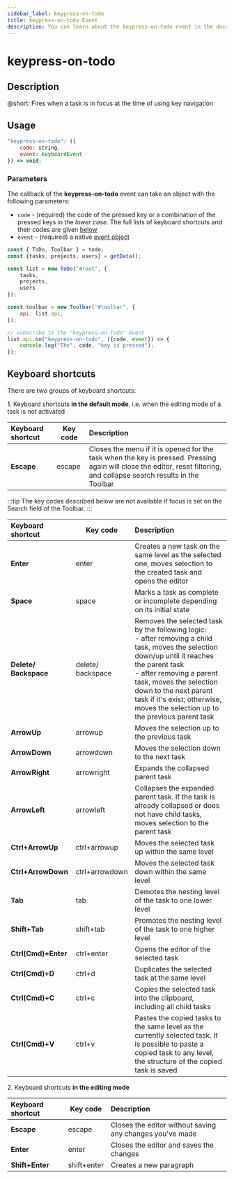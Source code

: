 ```yaml
---
sidebar_label: keypress-on-todo
title: keypress-on-todo Event
description: You can learn about the keypress-on-todo event in the documentation of the DHTMLX JavaScript To Do List library. Browse developer guides and API reference, try out code examples and live demos, and download a free 30-day evaluation version of DHTMLX To Do List.
---
```


# keypress-on-todo

## Description

@short: Fires when a task is in focus at the time of using key navigation

## Usage

~~~js
"keypress-on-todo": ({
    code: string,
    event: KeyboardEvent
}) => void;
~~~

### Parameters

The callback of the **keypress-on-todo** event can take an object with the following parameters:

- `code` - (required) the code of the pressed key or a combination of the pressed keys in the *lower case*. The full lists of keyboard shortcuts and their codes are given [below](#keyboard-shortcuts)
- `event` - (required) a native [event object](https://developer.mozilla.org/en-US/docs/Web/API/KeyboardEvent) 

~~~js {15-17}
const { ToDo, Toolbar } = todo;
const {tasks, projects, users} = getData();

const list = new ToDo("#root", {
	tasks,
    projects,
    users
});

const toolbar = new Toolbar("#toolbar", {
	api: list.api,
});

// subscribe to the "keypress-on-todo" event
list.api.on("keypress-on-todo", ({code, event}) => {
    console.log("The", code, "key is pressed"); 
});
~~~ 

## Keyboard shortcuts 

There are two groups of keyboard shortcuts:

1\. Keyboard shortcuts **in the default mode**, i.e. when the editing mode of a task is not activated

| Keyboard shortcut   |Key code| Description                                                          |
| :--------- |--| :------------------------------------------------------------------- |
| **Escape** |escape| Closes the menu if it is opened for the task when the key is pressed. Pressing again will close the editor, reset filtering, and collapse search results in the Toolbar|

:::tip
The key codes described below are not available if focus is set on the Search field of the Toolbar.
:::

| Keyboard shortcut   |Key code| Description                                                          |
| :--------- |--| :------------------------------------------------------------------- |
| **Enter** |enter| Creates a new task on the same level as the selected one, moves selection to the created task and opens the editor |
| **Space** |space| Marks a task as complete or incomplete depending on its initial state |
| **Delete/<br>Backspace** |delete/<br>backspace | Removes the selected task by the following logic:<br> - after removing a child task, moves the selection down/up until it reaches the parent task <br>- after removing a parent task, moves the selection down to the next parent task if it's exist; otherwise, moves the selection up to the previous parent task |
| **ArrowUp** |arrowup| Moves the selection up to the previous task |
| **ArrowDown** |arrowdown| Moves the selection down to the next task |
| **ArrowRight** |arrowright| Expands the collapsed parent task |
| **ArrowLeft** |arrowleft| Collapses the expanded parent task. If the task is already collapsed or does not have child tasks, moves selection to the parent task | 
| **Ctrl+ArrowUp** |ctrl+arrowup| Moves the selected task up within the same level |
| **Ctrl+ArrowDown** |ctrl+arrowdown| Moves the selected task down within the same level | 
| **Tab** |tab| Demotes the nesting level of the task to one lower level |
| **Shift+Tab** |shift+tab| Promotes the nesting level of the task to one higher level|
| **Ctrl(Cmd)+Enter** |ctrl+enter| Opens the editor of the selected task |
| **Ctrl(Cmd)+D** |ctrl+d| Duplicates the selected task at the same level |
| **Ctrl(Cmd)+C** |ctrl+c| Copies the selected task into the clipboard, including all child tasks |
| **Ctrl(Cmd)+V** |ctrl+v| Pastes the copied tasks to the same level as the currently selected task. It is possible to paste a copied task to any level, the structure of the copied task is saved |

2\. Keyboard shortcuts **in the editing mode**

| Keyboard shortcut |Key code| Description |
| :---------------- |--| :---------- |
| **Escape** |escape| Closes the editor without saving any changes you've made |
| **Enter** |enter| Closes the editor and saves the changes |
| **Shift+Enter** |shift+enter| Creates a new paragraph |
 